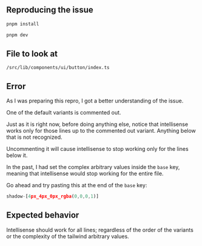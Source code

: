 ## Reproducing the issue

```bash
pnpm install
```

```bash
pnpm dev
```

## File to look at

```text
/src/lib/components/ui/button/index.ts
```

## Error

As I was preparing this repro, I got a better understanding of the issue.

One of the default variants is commented out.

Just as it is right now, before doing anything else, notice that intellisense works only for those lines up to the commented out variant. Anything below that is not recognized.

Uncommenting it will cause intellisense to stop working only for the lines below it.

In the past, I had set the complex arbitrary values inside the `base` key, meaning that intellisense would stop working for the entire file.

Go ahead and try pasting this at the end of the `base` key:

```ts
shadow-[4px_4px_0px_rgba(0,0,0,1)]
```

## Expected behavior

Intellisense should work for all lines; regardless of the order of the variants or the complexity of the tailwind arbitrary values.
